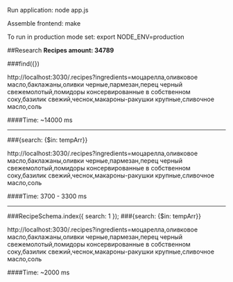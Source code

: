 Run application: node app.js

Assemble frontend: make

To run in production mode set: export NODE_ENV=production


##Research
**Recipes amount: 34789**


###find({})

  http://localhost:3030/.recipes?ingredients=моцарелла,оливковое масло,баклажаны,оливки черные,пармезан,перец черный свежемолотый,помидоры консервированные в собственном соку,базилик свежий,чеснок,макароны-ракушки крупные,сливочное масло,соль

####Time: ~14000 ms

-------------------

###{search: {$in: tempArr}}

  http://localhost:3030/.recipes?ingredients=моцарелла,оливковое масло,баклажаны,оливки черные,пармезан,перец черный свежемолотый,помидоры консервированные в собственном соку,базилик свежий,чеснок,макароны-ракушки крупные,сливочное масло,соль

####Time: 3700 - 3300 ms

-------------------

###RecipeSchema.index({ search: 1 });
###{search: {$in: tempArr}}

  http://localhost:3030/.recipes?ingredients=моцарелла,оливковое масло,баклажаны,оливки черные,пармезан,перец черный свежемолотый,помидоры консервированные в собственном соку,базилик свежий,чеснок,макароны-ракушки крупные,сливочное масло,соль

####Time: ~2000 ms



